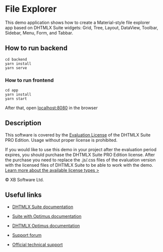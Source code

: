 # File Explorer

This demo application shows how to create a Material-style file explorer app based on DHTMLX Suite widgets: Grid, Tree, Layout, DataView, Toolbar, Sidebar, Menu, Form, and Tabbar.

## How to run backend

```
cd backend
yarn install
yarn serve

```

### How to run frontend

```
cd app
yarn install
yarn start

```

After that, open [localhost:8080](http://localhost:8080/) in the browser

## Description

This software is covered by the [Evaluation License](https://dhtmlx.com/docs/products/license.shtml?eval) of the DHTMLX Suite PRO Edition. Usage without proper license is prohibited.

If you would like to use this demo in your project after the evaluation period expires, you should purchase the DHTMLX Suite PRO Edition license. After the purchase you need to replace the .js/.css files of the evaluation version with the licensed files of DHTMLX Suite to be able to work with the demo. [Learn more about the available license types >](https://dhtmlx.com/docs/products/licenses.shtml)

© XB Software Ltd.

## Useful links

-   [DHTMLX Suite documentation](https://docs.dhtmlx.com/)

-   [Suite with Optimus documentation](https://docs.dhtmlx.com/suite/optimus_guides__how_to_start_optimus.html)

-   [DHTMLX Optimus documentation](https://docs.dhtmlx.com/suite/optimus_guides__index.html)

-   [Support forum](https://forum.dhtmlx.com/)

-   [Official technical support](https://dhtmlx.com/docs/technical-support.shtml)
